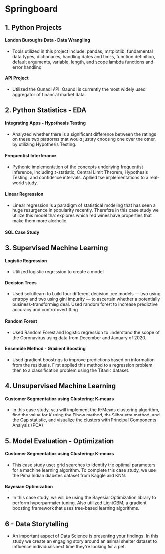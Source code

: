 # Springboard

## 1. Python Projects
#### London Buroughs Data - Data Wrangling
- Tools utilized in this project include: pandas, matplotlib, fundamental data types, dictionaries, handling dates and times, function definition, default arguments, variable, length, and scope lambda functions and error handling 

#### API Project
- Utilized the Qunadl API. Qaundl is currently the most widely used aggregator of financial market data.

## 2. Python Statistics - EDA
#### Integrating Apps - Hypothesis Testing
- Analyzed whether there is a significant difference between the ratings on these two platforms that would justify choosing one over the other, by utilizing Hypothesis Testing. 

#### Frequentist Interferance
- Pythonic implementation of the concepts underlying frequentist inference, including z-statistic, Central Limit Theorem, Hypothesis Testing, and confidence intervals. Apllied tse implementations to a real-world study.

#### Linear Regression
- Linear regression is a paradigm of statistical modeling that has seen a huge resurgence in popularity recently. Therefore in this case study we utilize this model that explores which red wines have properties that make them more alcoholic.

#### SQL Case Study

## 3. Supervised Machine Learning
#### Logistic Regression
- Utilized logistic regression to create a model

#### Decision Trees
- Used scikitlearn to build four different decision tree models — two using entropy and two using gini impurity — to ascertain whether a potentially business-transforming deal. Used random forest to increase predictive accuracy and control overfitting

#### Random Forest
- Used Random Forest and logistic regression to understand the scope of the Coronavirus using data from December and January of 2020.

#### Ensemble Method - Gradient Boosting
- Used gradient boostings to improve predictions based on information from the residuals. First applied this method to a regression problem then to a classification problem using the Titanic dataset.

## 4. Unsupervised Machine Learning
#### Customer Segmentation using Clustering: K-means
- In this case study, you will implement the K-Means clustering algorithm, find the value for K using the Elbow method, the Silhouette method, and the Gap statistic, and visualize the clusters with Principal Components Analysis (PCA)


## 5. Model Evaluation - Optimization
#### Customer Segmentation using Clustering: K-means
- This case study uses grid searches to identify the optimal parameters for a machine learning algorithm. To complete this case study, we use the Pima Indian diabetes dataset from Kaggle and KNN.

#### Bayesian Optimization
- In this case study, we will be using the BayesianOptimization library to perform hyperparmater tuning. Also utilized LightGBM, a gradient boosting framework that uses tree-based learning algorithms.

## 6 - Data Storytelling
- An important aspect of Data Science is presenting your findings. In this study we create an engaging story around an animal shelter dataset to influence individuals next time they're looking for a pet. 
